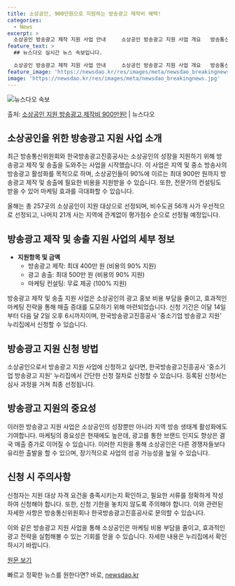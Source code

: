 ```yaml
---
title: 소상공인, 900만원으로 지원하는 방송광고 제작비 혜택!
categories:
  - News
excerpt: >
  소상공인 방송광고 제작 지원 사업 안내     소상공인 방송광고 지원 사업 개요   방송통신위원회와 한국방송…
feature_text: >
  ## 뉴스다오 실시간 뉴스 속보입니다.

  소상공인 방송광고 제작 지원 사업 안내     소상공인 방송광고 지원 사업 개요   방송통신위원회와 한국방송…
feature_image: 'https://newsdao.kr/res/images/meta/newsdao_breakingnews.jpg'
image: 'https://newsdao.kr/res/images/meta/newsdao_breakingnews.jpg'
---
```


![뉴스다오 속보](https://newsdao.kr/res/images/meta/newsdao_breakingnews.jpg)

<p>출처: <a href="https://newsdao.kr/4239" rel="dofollow">소상공인 지원 방송광고 제작비 900만원!</a> | 뉴스다오</p>

## 소상공인을 위한 방송광고 지원 사업 소개

최근 방송통신위원회와 한국방송광고진흥공사는 소상공인의 성장을 지원하기 위해 방송광고 제작 및 송출을 도와주는 사업을 시작했습니다. 이 사업은 지역 및 중소 방송사의 방송광고 활성화를 목적으로 하며, 소상공인들이 90%에 이르는 최대 900만 원까지 방송광고 제작 및 송출에 필요한 비용을 지원받을 수 있습니다. 또한, 전문가의 컨설팅도 받을 수 있어 마케팅 효과를 극대화할 수 있습니다.

올해는 총 257곳의 소상공인이 지원 대상으로 선정되며, 비수도권 56개 사가 우선적으로 선정되고, 나머지 21개 사는 지역에 관계없이 평가점수 순으로 선정될 예정입니다.

## 방송광고 제작 및 송출 지원 사업의 세부 정보

- **지원항목 및 금액**  
  - 방송광고 제작: 최대 400만 원 (비용의 90% 지원)
  - 광고 송출: 최대 500만 원 (비용의 90% 지원)
  - 마케팅 컨설팅: 무료 제공 (100% 지원)

방송광고 제작 및 송출 지원 사업은 소상공인의 광고 홍보 비용 부담을 줄이고, 효과적인 마케팅 전략을 통해 매출 증대를 도모하기 위해 마련되었습니다. 신청 기간은 이달 14일부터 다음 달 2일 오후 6시까지이며, 한국방송광고진흥공사 '중소기업 방송광고 지원' 누리집에서 신청할 수 있습니다.

## 방송광고 지원 신청 방법

소상공인으로서 방송광고 지원 사업에 신청하고 싶다면, 한국방송광고진흥공사 '중소기업 방송광고 지원' 누리집에서 간단한 신청 절차로 신청할 수 있습니다. 등록된 신청서는 심사 과정을 거쳐 최종 선정됩니다.

## 방송광고 지원의 중요성

이러한 방송광고 지원 사업은 소상공인의 성장뿐만 아니라 지역 방송 생태계 활성화에도 기여합니다. 마케팅의 중요성은 현재에도 높은데, 광고를 통한 브랜드 인지도 향상은 결국 매출 증가로 이어질 수 있습니다. 이러한 지원을 통해 소상공인은 다른 경쟁자들보다 유리한 출발을 할 수 있으며, 장기적으로 사업의 성공 가능성을 높일 수 있습니다.

## 신청 시 주의사항

신청자는 지원 대상 자격 요건을 충족시키는지 확인하고, 필요한 서류를 정확하게 작성하여 신청해야 합니다. 또한, 신청 기한을 놓치지 않도록 주의해야 합니다. 이와 관련된 자세한 사항은 방송통신위원회나 한국방송광고진흥공사로 문의할 수 있습니다.

이와 같은 방송광고 지원 사업을 통해 소상공인은 마케팅 비용 부담을 줄이고, 효과적인 광고 전략을 실험해볼 수 있는 기회를 얻을 수 있습니다. 자세한 내용은 누리집에서 확인하시기 바랍니다.

[원문 보기](https://newsdao.kr/4239) 

빠르고 정확한 뉴스를 원한다면? 바로, <a href="https://newsdao.kr" rel="dofollow">newsdao.kr</a>


